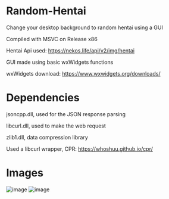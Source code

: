 # Random-Hentai
Change your desktop background to random hentai using a GUI

Compiled with MSVC on Release x86

Hentai Api used: https://nekos.life/api/v2/img/hentai                                                                                                                           

GUI made using basic wxWidgets functions

wxWidgets download: https://www.wxwidgets.org/downloads/

# Dependencies
jsoncpp.dll, used for the JSON response parsing                                                                                                                                 

libcurl.dll, used to make the web request                                                                                                                                       

zlib1.dll, data compression library                                                                                                                                      

Used a libcurl wrapper, CPR: https://whoshuu.github.io/cpr/

# Images
![image](https://user-images.githubusercontent.com/75084509/123192637-56590680-d471-11eb-80d4-3e8f20930444.png)
![image](https://user-images.githubusercontent.com/75084509/123193199-560d3b00-d472-11eb-8436-083fc58e004f.png)
